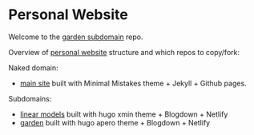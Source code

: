 # Personal Website 
Welcome to the [garden subdomain](https://garden.deeprich.net) repo.

Overview of [personal website](https://www.deeprich.net) structure and which repos to copy/fork: 

Naked domain:
- [main site](https://github.com/deeprich/deeprich.github.io.git) built with Minimal Mistakes theme + Jekyll + Github pages.

Subdomains: 
- [linear models](https://github.com/deeprich/linearmodels.git) built with hugo xmin theme + Blogdown + Netlify 
- [garden](https://github.com/deeprich/digitalgarden.git) built with hugo apero theme + Blogdown + Netlify

